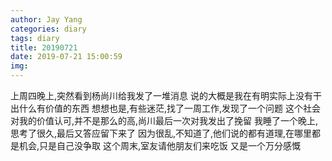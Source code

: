 ```yaml
---
author: Jay Yang
categories: diary
tags: diary
title: 20190721
date: 2019-07-21 15:00:59
img:
---
```


上周四晚上,突然看到杨尚川给我发了一堆消息
说的大概是我在有明实际上没有干出什么有价值的东西
想想也是,有些迷茫,找了一周工作,发现了一个问题
这个社会对我的价值认可,并不是那么的高,尚川最后一次对我发出了挽留
我睡了一个晚上,思考了很久,最后又答应留下来了
因为很乱,不知道了,他们说的都有道理,在哪里都是机会,只是自己没争取
这个周末,室友请他朋友们来吃饭
又是一个万分感慨
